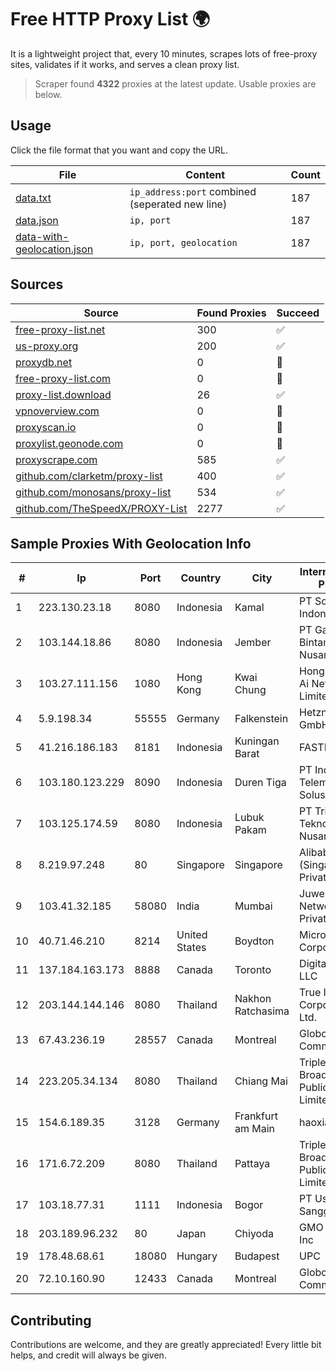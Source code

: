 
# Free HTTP Proxy List 🌍

It is a lightweight project that, every 10 minutes, scrapes lots of free-proxy sites, validates if it works, and serves a clean proxy list.


> Scraper found **4322** proxies at the latest update. Usable proxies are below.

## Usage

Click the file format that you want and copy the URL.


|File|Content|Count|
|----|-------|-----|
|[data.txt](https://raw.githubusercontent.com/themiralay/Proxy-List-World/master/data.txt)|`ip_address:port` combined (seperated new line)|187|
|[data.json](https://raw.githubusercontent.com/themiralay/Proxy-List-World/master/data.json)|`ip, port`|187|
|[data-with-geolocation.json](https://raw.githubusercontent.com/themiralay/Proxy-List-World/master/data-with-geolocation.json)|`ip, port, geolocation`|187|

## Sources

|Source|Found Proxies|Succeed|
|------|-------------|-------|
|[free-proxy-list.net](https://free-proxy-list.net)|300|✅|
|[us-proxy.org](https://www.us-proxy.org)|200|✅|
|[proxydb.net](http://proxydb.net)|0|🚫|
|[free-proxy-list.com](https://free-proxy-list.com/?page=&port=&type%5B%5D=http&type%5B%5D=https&up_time=0&search=Search)|0|🚫|
|[proxy-list.download](https://www.proxy-list.download/HTTP)|26|✅|
|[vpnoverview.com](https://vpnoverview.com/privacy/anonymous-browsing/free-proxy-servers)|0|🚫|
|[proxyscan.io](https://www.proxyscan.io)|0|🚫|
|[proxylist.geonode.com](https://proxylist.geonode.com/api/proxy-list?limit=300&page=1&sort_by=lastChecked&sort_type=desc&protocols=http,https)|0|🚫|
|[proxyscrape.com](https://api.proxyscrape.com/v2/?request=displayproxies&protocol=http&timeout=10000&country=all&ssl=all&anonymity=all)|585|✅|
|[github.com/clarketm/proxy-list](https://raw.githubusercontent.com/clarketm/proxy-list/master/proxy-list-raw.txt)|400|✅|
|[github.com/monosans/proxy-list](https://raw.githubusercontent.com/monosans/proxy-list/main/proxies/http.txt)|534|✅|
|[github.com/TheSpeedX/PROXY-List](https://raw.githubusercontent.com/TheSpeedX/PROXY-List/master/http.txt)|2277|✅|


## Sample Proxies With Geolocation Info

|#|Ip|Port|Country|City|Internet Service Provider|
|-|--|----|-------|----|-------------------------|
|1|223.130.23.18|8080|Indonesia|Kamal|PT Solnet Indonesia|
|2|103.144.18.86|8080|Indonesia|Jember|PT Gasatek Bintang Nusantara|
|3|103.27.111.156|1080|Hong Kong|Kwai Chung|Hong Kong San Ai Net Int'l Limited|
|4|5.9.198.34|55555|Germany|Falkenstein|Hetzner Online GmbH|
|5|41.216.186.183|8181|Indonesia|Kuningan Barat|FASTHOSTING|
|6|103.180.123.229|8090|Indonesia|Duren Tiga|PT Indo Telemedia Solusi|
|7|103.125.174.59|8080|Indonesia|Lubuk Pakam|PT Trinity Teknologi Nusantara|
|8|8.219.97.248|80|Singapore|Singapore|Alibaba Cloud (Singapore) Private Limited|
|9|103.41.32.185|58080|India|Mumbai|Juweriyah Networks Private Limited|
|10|40.71.46.210|8214|United States|Boydton|Microsoft Corporation|
|11|137.184.163.173|8888|Canada|Toronto|DigitalOcean, LLC|
|12|203.144.144.146|8080|Thailand|Nakhon Ratchasima|True Internet Corporation CO. Ltd.|
|13|67.43.236.19|28557|Canada|Montreal|GloboTech Communications|
|14|223.205.34.134|8080|Thailand|Chiang Mai|Triple T Broadband Public Company Limited|
|15|154.6.189.35|3128|Germany|Frankfurt am Main|haoxiangyun|
|16|171.6.72.209|8080|Thailand|Pattaya|Triple T Broadband Public Company Limited|
|17|103.18.77.31|1111|Indonesia|Bogor|PT Usaha Adi Sanggoro|
|18|203.189.96.232|80|Japan|Chiyoda|GMO Internet, Inc|
|19|178.48.68.61|18080|Hungary|Budapest|UPC|
|20|72.10.160.90|12433|Canada|Montreal|GloboTech Communications|



## Contributing

Contributions are welcome, and they are greatly appreciated! Every
little bit helps, and credit will always be given.

